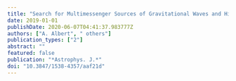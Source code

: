 ```yaml
---
title: "Search for Multimessenger Sources of Gravitational Waves and High-energy Neutrinos with Advanced LIGO during Its First Observing Run, ANTARES, and IceCube"
date: 2019-01-01
publishDate: 2020-06-07T04:41:37.983777Z
authors: ["A. Albert", " others"]
publication_types: ["2"]
abstract: ""
featured: false
publication: "*Astrophys. J.*"
doi: "10.3847/1538-4357/aaf21d"
---
```


